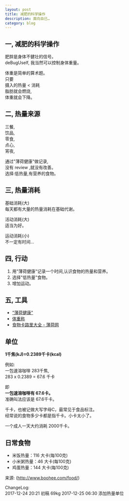 ```yaml
---
layout: post
title: 减肥的科学操作
description: 面向自已…
category: blog
---
```




## 一, 减肥的科学操作
  
肥胖是身体不健壮的信号。  
deBugUself, 我当然可以控制身体重量。  
  
体重是简单的算术题。  
只要  
摄入的热量 < 消耗   
脂肪就会燃烧,  
体重就会下降。  
  
## 二, 热量来源
三餐,   
饮品,  
零食,  
点心,  
宵夜,  
  
通过"薄荷健康"做记录,  
没有 review ,就没有改善。  
选择:低热量,有营养的食物。  
 
  
## 三, 热量消耗
基础消耗(大)  
每天都有大量的热量消耗在基础代谢。  
  
活动消耗(大)  
适当为好。  
  
运动消耗(小)  
不一定有时间…  
  
## 四, 行动  
1. 用"薄荷健康"记录一个时间,认识食物的热量和营养。  
2. 选择"低热量"食物。 
3. 增加运动。  



## 五, 工具

* ["薄荷健康"](http://www.boohee.com/apps/boohee)
* [体重称](http://www.mi.com/scale/)
* [食物卡路里大全 - 薄荷网](http://www.boohee.com/food/)


## 单位
**1千焦(kJ)=0.2389千卡(kcal)**

例如:  
一包速溶咖啡 283千焦,  
283 x 0.2389 = 67.6 千卡  

即  
**一包速溶咖啡有 67.6卡。**  
准确叫法应该是 67.6千卡。  

千卡，也被记做大写字母C，最常见于食品标注。  
经常说的食物多少卡都是指千卡。小卡太小了。

一个成人一天大约消耗 2000千卡。

## 日常食物
* 米饭热量：116 大卡(每100克)
* 小米粥热量：46 大卡(每100克)
* 鸡蛋热量：144 大卡(每100克)

来源: (http://www.boohee.com/food/)


ChangeLog:  
2017-12-24 20:21 初稿  69kg
2017-12-25 06:30 添加热量单位

